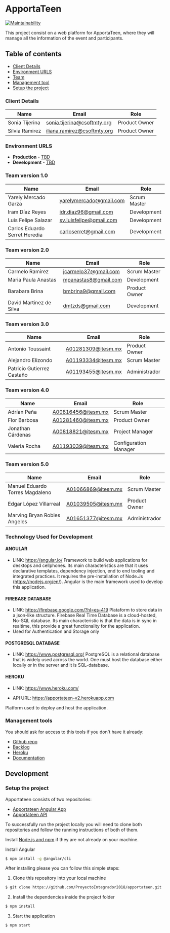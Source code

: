 # ApportaTeen

[![Maintainability](https://api.codeclimate.com/v1/badges/5e63cc3f6395ad812ea1/maintainability)](https://codeclimate.com/github/ProyectoIntegrador2018/apportateen/maintainability)

This project consist on a web platform for ApportaTeen, where they will manage all the information of the event and participants.

## Table of contents

* [Client Details](#client-details)
* [Environment URLS](#environment-urls)
* [Team](#team)
* [Management tool](#management-tools)
* [Setup the project](#setup-the-project)


### Client Details

| Name               | Email                       | Role           |
| ------------------ | --------------------------- | -------------- |
| Sonia Tijerina     | sonia.tijerina@csoftmty.org | Product Owner  |
| Silvia Ramirez     | iliana.ramirez@csoftmty.org | Product Owner  |


### Environment URLS

* **Production** - [TBD](TBD)
* **Development** - [TBD](TBD)

### Team version 1.0

| Name           | Email             | Role        |
| -------------- | ----------------- | ----------- |
| Yarely Mercado Garza | yarelymercado@gmail.com | Scrum Master |
| Iram Díaz Reyes | idr.diaz96@gmail.com | Development |
| Luis Felipe Salazar | sv.luisfelipe@gmail.com | Development |
| Carlos Eduardo Serret Heredia | carloserret@gmail.com | Development |


### Team version 2.0

| Name           | Email             | Role        |
| -------------- | ----------------- | ----------- |
| Carmelo Ramirez | jcarmelo37@gmail.com | Scrum Master |
| Maria Paula Anastas | mpanastas8@gmail.com | Development |
| Barabara Brina | bmbrina9@gmail.com | Product Owner |
| David Martinez de Silva | dmtzds@gmail.com | Development |

### Team version 3.0

| Name           | Email             | Role        |
| -------------- | ----------------- | ----------- |
| Antonio Toussaint | A01281309@itesm.mx | Product Owner |
| Alejandro Elizondo | A01193334@itesm.mx  | Scrum Master |
| Patricio Gutierrez Castaño | A01193455@itesm.mx | Administrador |

### Team version 4.0

| Name           | Email             | Role        |
| -------------- | ----------------- | ----------- |
| Adrían Peña | A00816456@itesm.mx | Scrum Master |
| Flor Barbosa | A01281460@itesm.mx | Product Owner |
| Jonathan Cárdenas | A00818821@itesm.mx | Project Manager |
| Valeria Rocha | A01193039@itesm.mx | Configuration Manager |

### Team version 5.0

| Name           | Email             | Role        |
| -------------- | ----------------- | ----------- |
| Manuel Eduardo Torres Magdaleno | A01066869@itesm.mx | Scrum Master |
| Edgar López Villarreal | A01039505@itesm.mx | Product Owner |
| Marving Bryan Robles Angeles | A01651377@itesm.mx | Administrador |


### Technology Used for Development

#### ANGULAR
* LINK: https://angular.io/
Framework to build web applications for desktops and cellphones. Its main characteristics are that it uses declarative templates, dependency injection, end to end tooling and integrated practices. It requires the pre-installation of Node.Js (https://nodejs.org/en/). Angular is the main framework used to develop this application. 

#### FIREBASE DATABASE
* LINK: https://firebase.google.com/?hl=es-419
Plataform to store data in a json-like structure. Firebase Real Time Database is a cloud-hosted, No-SQL database. Its main characteristic is that the data is in sync in realtime, this provide a great functionality for the application. 
* Used for Authentication and Storage only

#### POSTGRESQL DATABASE
* LINK: https://www.postgresql.org/
PostgreSQL is a relational database that is widely used across the world. One must host the database either locally or in the server and it is SQL-database.

#### HEROKU
* LINK: https://www.heroku.com/

* API URL: https://apportateen-v2.herokuapp.com

Platform used to deploy and host the application.

### Management tools

You should ask for access to this tools if you don't have it already:

* [Github repo](https://github.com/ProyectoIntegrador2018/apportateen)
* [Backlog](https://docs.google.com/document/d/1yc-9KiFJfPM0ZigX9EWGsekyKpnfuNNvYdQSfGV_qgw/edit)
* [Heroku](TBD)
* [Documentation](https://docs.google.com/document/d/1lyQvN8jqlc2UtqYgUsuG1r2eXLr7EXPhyKpIRXoXXGQ/edit?usp=sharing)

## Development

### Setup the project

Apportateen consists of two repositories:

- [Apportateen Angular App](https://github.com/ProyectoIntegrador2018/apportateen)
- [Apportateen API](https://github.com/ProyectoIntegrador2018/apportateen_api)

To successfully run the project locally you will need to clone both repositories and follow the running instructions of both of them.

Install [Node.js and npm](https://nodejs.org/en/download/) if they are not already on your machine.

Install Angular
```bash
$ npm install -g @angular/cli
```

After installing please you can follow this simple steps:

1. Clone this repository into your local machine

```bash
$ git clone https://github.com/ProyectoIntegrador2018/apportateen.git
```
2. Install the dependencies inside the project folder

```bash
$ npm install
```
3. Start the application

```bash
$ npm start
```

